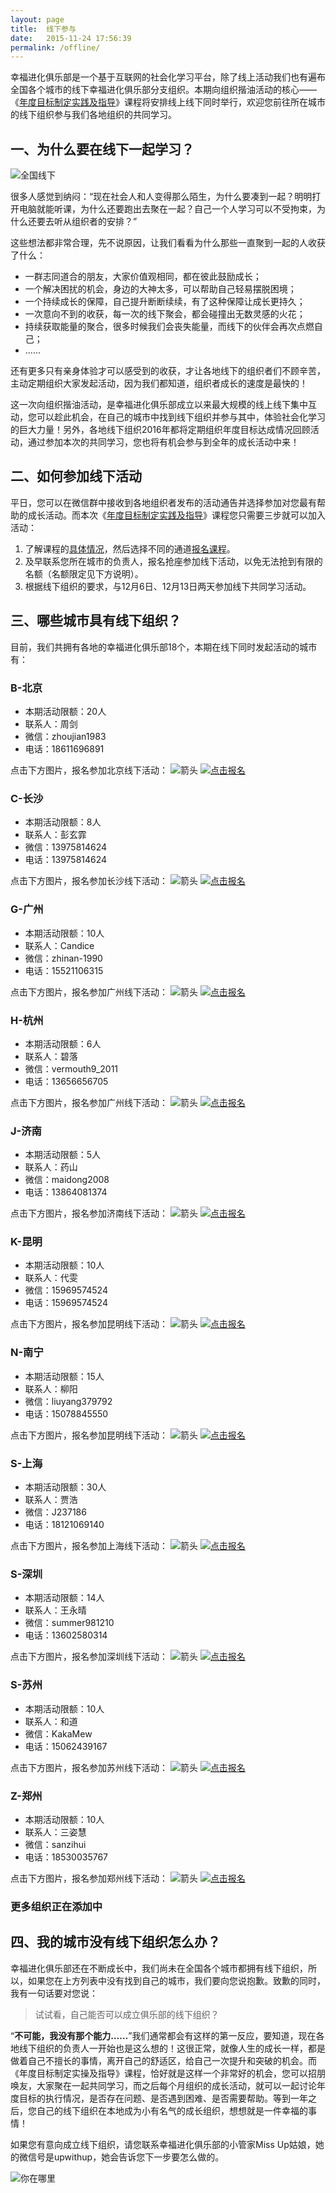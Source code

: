 ```yaml
---
layout: page
title:  线下参与
date:   2015-11-24 17:56:39
permalink: /offline/
---
```


幸福进化俱乐部是一个基于互联网的社会化学习平台，除了线上活动我们也有遍布全国各个城市的线下幸福进化俱乐部分支组织。本期向组织揩油活动的核心——《[年度目标制定实践及指导](http://nianmubiao.com/lesson/)》课程将安排线上线下同时举行，欢迎您前往所在城市的线下组织参与我们各地组织的共同学习。

## 一、为什么要在线下一起学习？

![全国线下](http://77fm42.com1.z0.glb.clouddn.com/web-offline.jpg)

很多人感觉到纳闷：“现在社会人和人变得那么陌生，为什么要凑到一起？明明打开电脑就能听课，为什么还要跑出去聚在一起？自己一个人学习可以不受拘束，为什么还要去听从组织者的安排？”

这些想法都非常合理，先不说原因，让我们看看为什么那些一直聚到一起的人收获了什么：

- 一群志同道合的朋友，大家价值观相同，都在彼此鼓励成长；
- 一个解决困扰的机会，身边的大神太多，可以帮助自己轻易摆脱困境；
- 一个持续成长的保障，自己提升断断续续，有了这种保障让成长更持久；
- 一次意向不到的收获，每一次的线下聚会，都会碰撞出无数灵感的火花；
- 持续获取能量的聚合，很多时候我们会丧失能量，而线下的伙伴会再次点燃自己；
- ……

还有更多只有亲身体验才可以感受到的收获，才让各地线下的组织者们不顾辛苦，主动定期组织大家发起活动，因为我们都知道，组织者成长的速度是最快的！

这一次向组织揩油活动，是幸福进化俱乐部成立以来最大规模的线上线下集中互动，您可以趁此机会，在自己的城市中找到线下组织并参与其中，体验社会化学习的巨大力量！另外，各地线下组织2016年都将定期组织年度目标达成情况回顾活动，通过参加本次的共同学习，您也将有机会参与到全年的成长活动中来！

## 二、如何参加线下活动

平日，您可以在微信群中接收到各地组织者发布的活动通告并选择参加对您最有帮助的成长活动。而本次《[年度目标制定实践及指导](http://nianmubiao.com/lesson/)》课程您只需要三步就可以加入活动：

1. 了解课程的[具体情况](http://nianmubiao.com/lesson/)，然后选择不同的通道[报名课程](http://nianmubiao.com/enroll/)。
2. 及早联系您所在城市的负责人，报名抢座参加线下活动，以免无法抢到有限的名额（名额限定见下方说明）。
3. 根据线下组织的要求，与12月6日、12月13日两天参加线下共同学习活动。

## 三、哪些城市具有线下组织？

目前，我们共拥有各地的幸福进化俱乐部18个，本期在线下同时发起活动的城市有：

### B-北京

- 本期活动限额：20人
- 联系人：周剑
- 微信：zhoujian1983
- 电话：18611696891

点击下方图片，报名参加北京线下活动：
![箭头](http://77fm42.com1.z0.glb.clouddn.com/web-arr.png)
[![点击报名](http://77fm42.com1.z0.glb.clouddn.com/off-beijing.png)](http://form.mikecrm.com/f.php?t=bQ6Sbj)

### C-长沙

- 本期活动限额：8人
- 联系人：彭玄霏
- 微信：13975814624
- 电话：13975814624

点击下方图片，报名参加长沙线下活动：
![箭头](http://77fm42.com1.z0.glb.clouddn.com/web-arr.png)
[![点击报名](http://77fm42.com1.z0.glb.clouddn.com/off-changsha.png)](http://form.mikecrm.com/f.php?t=pnYOkO)

### G-广州

- 本期活动限额：10人
- 联系人：Candice
- 微信：zhinan-1990
- 电话：15521106315

点击下方图片，报名参加广州线下活动：
![箭头](http://77fm42.com1.z0.glb.clouddn.com/web-arr.png)
[![点击报名](http://77fm42.com1.z0.glb.clouddn.com/off-guangzhou.png)](http://form.mikecrm.com/f.php?t=uzOiLa)

### H-杭州

- 本期活动限额：6人
- 联系人：碧落
- 微信：vermouth9_2011
- 电话：13656656705

点击下方图片，报名参加广州线下活动：
![箭头](http://77fm42.com1.z0.glb.clouddn.com/web-arr.png)
[![点击报名](http://77fm42.com1.z0.glb.clouddn.com/off-hangzhou.png)](http://form.mikecrm.com/f.php?t=DVSjaa)

### J-济南

- 本期活动限额：5人
- 联系人：药山
- 微信：maidong2008
- 电话：13864081374

点击下方图片，报名参加济南线下活动：
![箭头](http://77fm42.com1.z0.glb.clouddn.com/web-arr.png)
[![点击报名](http://77fm42.com1.z0.glb.clouddn.com/off-jinan.png)](http://happyjinan.mikecrm.com/f.php?t=7E0zMh)

### K-昆明

- 本期活动限额：10人
- 联系人：代雯
- 微信：15969574524
- 电话：15969574524

点击下方图片，报名参加昆明线下活动：
![箭头](http://77fm42.com1.z0.glb.clouddn.com/web-arr.png)
[![点击报名](http://77fm42.com1.z0.glb.clouddn.com/off-kunming.png)](http://form.mikecrm.com/f.php?t=Nw2JPV)

### N-南宁

- 本期活动限额：15人
- 联系人：柳阳
- 微信：liuyang379792
- 电话：15078845550

点击下方图片，报名参加昆明线下活动：
![箭头](http://77fm42.com1.z0.glb.clouddn.com/web-arr.png)
[![点击报名](http://77fm42.com1.z0.glb.clouddn.com/off-nanning.png)](http://upwithsun.mikecrm.com/f.php?t=RjuQOt)
### S-上海

- 本期活动限额：30人
- 联系人：贾浩
- 微信：J237186
- 电话：18121069140

点击下方图片，报名参加上海线下活动：
![箭头](http://77fm42.com1.z0.glb.clouddn.com/web-arr.png)
[![点击报名](http://77fm42.com1.z0.glb.clouddn.com/off-shanghai.png)](http://form.mikecrm.com/f.php?t=GYdv8e)

### S-深圳

- 本期活动限额：14人
- 联系人：王永晴
- 微信：summer981210
- 电话：13602580314

点击下方图片，报名参加深圳线下活动：
![箭头](http://77fm42.com1.z0.glb.clouddn.com/web-arr.png)
[![点击报名](http://77fm42.com1.z0.glb.clouddn.com/off-shenzhen.png)](http://form.mikecrm.com/f.php?t=zJm2fH)

### S-苏州

- 本期活动限额：10人
- 联系人：和道
- 微信：KakaMew
- 电话：15062439167

点击下方图片，报名参加苏州线下活动：
![箭头](http://77fm42.com1.z0.glb.clouddn.com/web-arr.png)
[![点击报名](http://77fm42.com1.z0.glb.clouddn.com/off-suzhou1.png)](http://form.mikecrm.com/f.php?t=G8tF1d)

### Z-郑州

- 本期活动限额：10人
- 联系人：三姿慧
- 微信：sanzihui
- 电话：18530035767

点击下方图片，报名参加郑州线下活动：
![箭头](http://77fm42.com1.z0.glb.clouddn.com/web-arr.png)
[![点击报名](http://77fm42.com1.z0.glb.clouddn.com/off-zhengzhou.png)](http://form.mikecrm.com/f.php?t=iDbH6d)

### 更多组织正在添加中

## 四、我的城市没有线下组织怎么办？

幸福进化俱乐部还在不断成长中，我们尚未在全国各个城市都拥有线下组织，所以，如果您在上方列表中没有找到自己的城市，我们要向您说抱歉。致歉的同时，我有一句话要对您说：

> 试试看，自己能否可以成立俱乐部的线下组织？

“**不可能，我没有那个能力……**”我们通常都会有这样的第一反应，要知道，现在各地线下组织的负责人一开始也是这么想的！这很正常，就像人生的成长一样，都是做着自己不擅长的事情，离开自己的舒适区，给自己一次提升和突破的机会。而《年度目标制定实操及指导》课程，恰好就是这样一个非常好的机会，您可以招朋唤友，大家聚在一起共同学习，而之后每个月组织的成长活动，就可以一起讨论年度目标的执行情况，是否存在问题、是否遇到困难、是否需要帮助。等到一年之后，您自己的线下组织在本地成为小有名气的成长组织，想想就是一件幸福的事情！

如果您有意向成立线下组织，请您联系幸福进化俱乐部的小管家Miss Up姑娘，她的微信号是upwithup，她会告诉您下一步要怎么做的。

![你在哪里](http://77fm42.com1.z0.glb.clouddn.com/web-xianxia.jpg)
